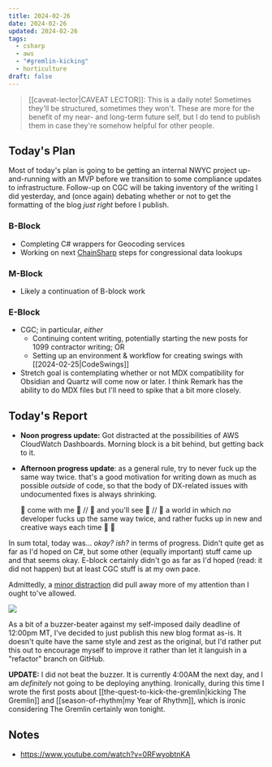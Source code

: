 ```yaml
---
title: 2024-02-26
date: 2024-02-26
updated: 2024-02-26
tags:
  - csharp
  - aws
  - "#gremlin-kicking"
  - horticulture
draft: false
---
```


> [[caveat-lector|CAVEAT LECTOR]]: This is a daily note! Sometimes they'll be structured, sometimes they won't. These are more for the benefit of my near- and long-term future self, but I do tend to publish them in case they're somehow helpful for other people.

## Today's Plan

Most of today's plan is going to be getting an internal NWYC project up-and-running with an MVP before we transition to some compliance updates to infrastructure. Follow-up on CGC will be taking inventory of the writing I did yesterday, and (once again) debating whether or not to get the formatting of the blog *just right* before I publish.

### B-Block

- Completing C# wrappers for Geocoding services
- Working on next [ChainSharp](https://www.nuget.org/packages/Theauxm.ChainSharp#readme-body-tab) steps for congressional data lookups

### M-Block

- Likely a continuation of B-block work

### E-Block

- CGC; in particular, *either*
 	- Continuing content writing, potentially starting the new posts for 1099 contractor writing; OR
 	- Setting up an environment & workflow for creating swings with [[2024-02-25|CodeSwings]]
- Stretch goal is contemplating whether or not MDX compatibility for Obsidian and Quartz will come now or later. I think Remark has the ability to do MDX files but I'll need to spike that a bit more closely.

## Today's Report

- **Noon progress update:** Got distracted at the possibilities of AWS CloudWatch Dashboards. Morning block is a bit behind, but getting back to it.
- **Afternoon progress update**: as a general rule, try to never fuck up the same way twice. that's a good motivation for writing down as much as possible *outside* of code, so that the body of DX-related issues with undocumented fixes is always shrinking.
  
  🎵 come with me 🎵 //
  🎵 and you'll see 🎵 //
  🎵 a world in which *no* developer fucks up the same way twice, and rather fucks up in new and creative ways each time 🌈 🎵

In sum total, today was... *okay?* *ish?* in terms of progress. Didn't quite get as far as I'd hoped on C#, but some other (equally important) stuff came up and that seems okay. E-block certainly didn't go as far as I'd hoped (read: it did not happen) but at least CGC stuff is at my own pace.

Admittedly, a [minor distraction](https://bsky.app/profile/spencer.chaoticgood.computer/post/3kmebnpcb322w) did pull away more of my attention than I ought to've allowed.

![](https://cdn.bsky.app/img/feed_thumbnail/plain/did:plc:n4tz2nbbhlpmcu7gwrhioxjv/bafkreiaxoxou2b3rlmg56ptx37uxlw3scvcbds5o4llsv6bqiw5aq63ygi@jpeg)

As a bit of a buzzer-beater against my self-imposed daily deadline of 12:00pm MT, I've decided to just publish this new blog format as-is. It doesn't quite have the same style and zest as the original, but I'd rather put this out to encourage myself to improve it rather than let it languish in a "refactor" branch on GitHub.

**UPDATE:** I did not beat the buzzer. It is currently 4:00AM the next day, and I am *definitely* not going to be deploying anything. Ironically, during this time I wrote the first posts about [[the-quest-to-kick-the-gremlin|kicking The Gremlin]] and [[season-of-rhythm|my Year of Rhythm]], which is ironic considering The Gremlin certainly won tonight.

## Notes

- <https://www.youtube.com/watch?v=0RFwyobtnKA>
